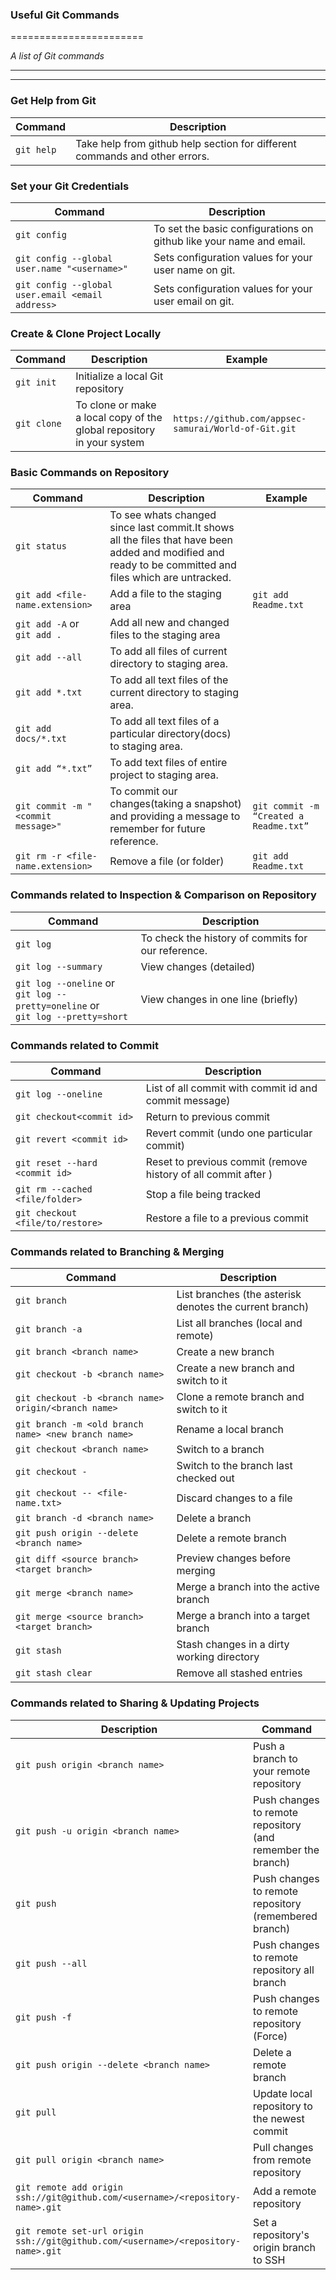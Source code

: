 ### Useful Git Commands
=======================

_A list of Git commands_
___
___

### Get Help from Git
| Command | Description |
| ------- | ----------- |
| `git help`| Take help from github help section for different commands and other errors. |


### Set your Git Credentials

| Command | Description |
| ------- | ----------- |
| `git config`| To set the basic configurations on github like your name and email. |
| `git config --global user.name "<username>"`| Sets configuration values for your user name on git. |
| `git config --global user.email <email address>`| Sets configuration values for your user email on git. |


### Create & Clone Project Locally

| Command | Description | Example |
| ------- | ----------- | ------- |
| `git init` | Initialize a local Git repository |
| `git clone` | To clone or make a local copy of the global repository in your system | `https://github.com/appsec-samurai/World-of-Git.git` |


### Basic Commands on Repository

| Command | Description | Example |
| ------- | ----------- | ------- |
| `git status` | To see whats changed since last commit.It shows all the files that have been added and modified and ready to be committed and files which are untracked. |
| `git add <file-name.extension>` | Add a file to the staging area | `git add Readme.txt` |
| `git add -A` or <br> `git add .` | Add all new and changed files to the staging area |
| `git add --all` | To add all files of current directory to staging area. |
| `git add *.txt` | To add all text files of the current directory to staging area. |
| `git add docs/*.txt` | To add all text files of a particular directory(docs) to staging area. |
| `git add “*.txt”` | To add text files of entire project to staging area. |
| `git commit -m "<commit message>"` | To commit our changes(taking a snapshot) and providing a message to remember for future reference. | `git commit -m “Created a Readme.txt”` |
| `git rm -r <file-name.extension>` | Remove a file (or folder) | `git add Readme.txt` |


### Commands related to Inspection & Comparison on Repository

| Command | Description |
| ------- | ----------- |
| `git log` | To check the history of commits for our reference. |
| `git log --summary` | View changes (detailed) |
| `git log --oneline` or <br> `git log --pretty=oneline` or<br> `git log --pretty=short` | View changes in one line (briefly) |


### Commands related to Commit

| Command | Description |
| ------- | ----------- |
| `git log --oneline` | List of all commit with commit id and commit message) |
| `git checkout<commit id>` | Return to previous commit <commit id> |
| `git revert <commit id>` | Revert commit <commit id> (undo one particular commit) |
| `git reset --hard <commit id>`| Reset to previous commit <commit id> (remove history of all commit after <commit id> ) |
| `git rm --cached <file/folder>` | Stop a file being tracked |
| `git checkout <file/to/restore>` | Restore a file to a previous commit|


### Commands related to Branching & Merging

| Command | Description |
| ------- | ----------- |
| `git branch` | List branches (the asterisk denotes the current branch) |
| `git branch -a` | List all branches (local and remote) |
| `git branch <branch name>` | Create a new branch |
| `git checkout -b <branch name>` | Create a new branch and switch to it |
| `git checkout -b <branch name> origin/<branch name>` | Clone a remote branch and switch to it |
| `git branch -m <old branch name> <new branch name>` | Rename a local branch |
| `git checkout <branch name>` | Switch to a branch |
| `git checkout -` | Switch to the branch last checked out |
| `git checkout -- <file-name.txt>` | Discard changes to a file |
| `git branch -d <branch name>` | Delete a branch |
| `git push origin --delete <branch name>` | Delete a remote branch |
| `git diff <source branch>  <target branch>` | Preview changes before merging |
| `git merge <branch name>` | Merge a branch into the active branch |
| `git merge <source branch> <target branch>` | Merge a branch into a target branch |
| `git stash` | Stash changes in a dirty working directory |
| `git stash clear` | Remove all stashed entries |

### Commands related to Sharing & Updating Projects

| Description | Command |
| ------- | ----------- |
| `git push origin <branch name>` | Push a branch to your remote repository |
| `git push -u origin <branch name>` | Push changes to remote repository (and remember the branch) |
| `git push` | Push changes to remote repository (remembered branch) |
| `git push --all` | Push changes to remote repository all branch |
| `git push -f` | Push changes to remote repository (Force) |
| `git push origin --delete <branch name>` | Delete a remote branch |
| `git pull` | Update local repository to the newest commit |
| `git pull origin <branch name>` | Pull changes from remote repository |
| `git remote add origin ssh://git@github.com/<username>/<repository-name>.git` | Add a remote repository |
| `git remote set-url origin ssh://git@github.com/<username>/<repository-name>.git` | Set a repository's origin branch to SSH |
